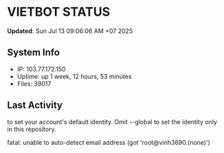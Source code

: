 # VIETBOT STATUS
**Updated**: Sun Jul 13 09:06:06 AM +07 2025

## System Info
- IP: 103.77.172.150
- Uptime: up 1 week, 12 hours, 53 minutes
- Files: 39017

## Last Activity

to set your account's default identity.
Omit --global to set the identity only in this repository.

fatal: unable to auto-detect email address (got 'root@vinh3690.(none)')
